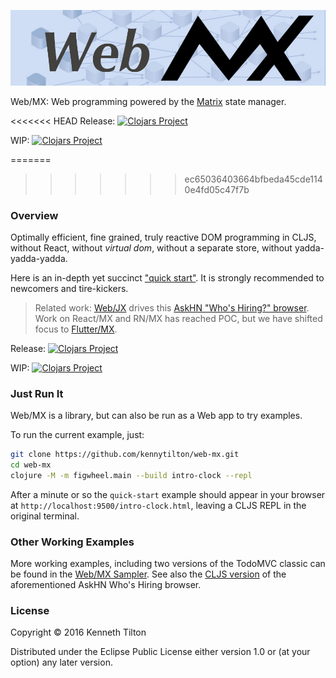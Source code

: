 ![Web MX](images/web-mx-chain-dag.jpg)

Web/MX: Web programming powered by the [Matrix](https://github.com/kennytilton/matrix/blob/main/cljc/matrix/README.md) state manager.

<<<<<<< HEAD
Release: [![Clojars Project](https://img.shields.io/clojars/v/com.tiltontec/web-mx.svg)](https://clojars.org/com.tiltontec/web-mx)


WIP: [![Clojars Project](https://img.shields.io/clojars/v/com.tiltontec/web-mx.svg?include_prereleases)](https://clojars.org/com.tiltontec/web-mx)

=======
>>>>>>> ec65036403664bfbeda45cde1140e4fd05c47f7b
### Overview

Optimally efficient, fine grained, truly reactive DOM programming in CLJS, without React, without _virtual dom_, without a separate store, without yadda-yadda-yadda. 

Here is an in-depth yet succinct ["quick start"](https://kennytilton.github.io/web-mx-quickstart/#/). It is strongly recommended to newcomers and tire-kickers.

> Related work: [Web/JX](https://github.com/kennytilton/matrix/tree/main/js/matrix) drives this [AskHN "Who's Hiring?" browser](https://kennytilton.github.io/whoishiring/). Work on React/MX and RN/MX has reached POC, but we have shifted focus to [Flutter/MX](https://github.com/kennytilton/flutter-mx/blob/main/README.md). 

Release: [![Clojars Project](https://img.shields.io/clojars/v/com.tiltontec/web-mx.svg)](https://clojars.org/com.tiltontec/web-mx)

WIP: [![Clojars Project](https://img.shields.io/clojars/v/com.tiltontec/web-mx.svg?include_prereleases)](https://clojars.org/com.tiltontec/web-mx)

### Just Run It

Web/MX is a library, but can also be run as a Web app to try examples.

To run the current example, just:
```bash
git clone https://github.com/kennytilton/web-mx.git
cd web-mx
clojure -M -m figwheel.main --build intro-clock --repl
```
After a minute or so the `quick-start` example should appear in your browser at `http://localhost:9500/intro-clock.html`, leaving a CLJS REPL in the original terminal.

### Other Working Examples
More working examples, including two versions of the TodoMVC classic can be found in the [Web/MX Sampler](https://github.com/kennytilton/web-mx-sampler). See also the [CLJS version](https://github.com/kennytilton/matrix/tree/main/cljc/whoshiring) of the aforementioned AskHN Who's Hiring browser.

### License

Copyright © 2016 Kenneth Tilton

Distributed under the Eclipse Public License either version 1.0 or (at your option) any later version.
